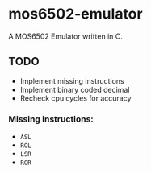 # mos6502-emulator
A MOS6502 Emulator written in C.

## TODO
- Implement missing instructions
- Implement binary coded decimal
- Recheck cpu cycles for accuracy

### Missing instructions:
- `ASL`
- `ROL`
- `LSR`
- `ROR`
